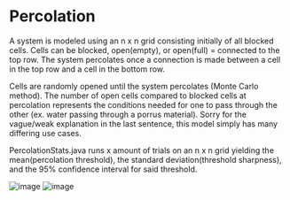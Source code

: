 # Percolation
A system is modeled using an n x n grid consisting initially of all blocked cells. Cells can be blocked, open(empty), or open(full) = connected to the top row. The system percolates once a connection is made between a cell in the top row and a cell in the bottom row. 

Cells are randomly opened until the system percolates (Monte Carlo method). The number of open cells compared to blocked cells at percolation represents the conditions needed for one to pass through the other (ex. water passing through a porrus material). Sorry for the vague/weak explanation in the last sentence, this model simply has many differing use cases.

PercolationStats.java runs x amount of trials on an n x n grid yielding the mean(percolation threshold), the standard deviation(threshold sharpness), and the 95% confidence interval for said threshold.

![image](https://user-images.githubusercontent.com/84862652/129913336-ec5d32e0-b0b1-478b-a438-3ee7077346d7.png)
![image](https://user-images.githubusercontent.com/84862652/129913371-a0c5a9cb-d1d6-4b82-a83a-8e088fbf7fa6.png)
